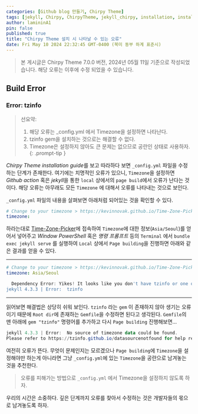 ```yaml
---
categories: [Github blog 만들기, Chirpy Theme]
tags: [jekyll, Chirpy, ChirpyTheme, jekyll_chirpy, installation, install, Error]
author: lamininA1
pin: false
published: true
title: "Chirpy Theme 설치 시 나타날 수 있는 오류"
date: Fri May 10 2024 22:32:45 GMT-0400 (북미 동부 하계 표준시)
---
```


> 본 게시글은 Chirpy Theme 7.0.0 버전, 2024년 05월 11일 기준으로 작성되었습니다.
> 해당 오류는 이후에 수정 되었을 수 있습니다.

## Build Error

### Error: tzinfo

> 선요약:
> 1. 해당 오류는 _config.yml 에서 Timezone을 설정하면 나타난다.
> 2. tzinfo gem을 설치하는 것으로는 해결할 수 없다.
> 3. Timezone은 설정하지 않아도 큰 문제는 없으므로 공란인 상태로 사용하자.
{: .prompt-tip }


*Chirpy Theme installation guide*를 보고 따라하다 보면 `_config.yml` 파일을 수정하는 단계가 존재한다. 여기에는 치명적인 오류가 있으니, `Timezone`을 설정하면 *Github action* 혹은 *jekyll*을 통한 `local` 상에서의 `page build`에서 오류가 난다는 것이다. 해당 오류는 아무래도 모든 `Timezone` 에 대해서 오류를 나타내는 것으로 보인다.

 `_config.yml` 파일의 내용을 살펴보면 아래처럼 되어있는 것을 확인할 수 있다.

```yaml
# Change to your timezone > https://kevinnovak.github.io/Time-Zone-Picker
timezone: 
```

하라는대로 [Time-Zone-Picker](https://kevinnovak.github.io/Time-Zone-Picker)에 접속하여 `Timezone`에 대한 정보(`Asia/Seoul`)를 얻어서 넣어주고 *Window PowerShell* 혹은 *명령 프롬프트* 등의 `Terminal` 에서 `bundle exec jekyll serve` 를 실행하여 `Local` 상에서 `Page building`을 진행하면 아래와 같은 결과를 얻을 수 있다.

---

```yaml
# Change to your timezone > https://kevinnovak.github.io/Time-Zone-Picker
timezone: Asia/Seoul
```

```powershell
  Dependency Error: Yikes! It looks like you don't have tzinfo or one of its dependencies installed. In order to use Jekyll as currently configured, you'll need to install this gem. If you've run Jekyll with `bundle exec`, ensure that you have included the tzinfo gem in your Gemfile as well. The full error message from Ruby is: 'cannot load such file -- tzinfo' If you run into trouble, you can find helpful resources at https://jekyllrb.com/help/!
jekyll 4.3.3 | Error:  tzinfo
```

---

  읽어보면 해결법은 상당히 쉬워 보인다. `tzinfo` 라는 `gem` 이 존재하지 않아 생기는 오류이기 때문에 `Root dir`에 존재하는 `Gemfile`을 수정하면 된다고 생각된다. `Gemfile`의 맨 아래에 `gem "tzinfo"` 명령어를 추가하고 다시 `Page building` 진행해보면...

```powershell
jekyll 4.3.3 | Error:  No source of timezone data could be found.
Please refer to https://tzinfo.github.io/datasourcenotfound for help resolving this error.
```

여전히 오류가 뜬다. 무엇이 문제인지는 모르겠으나 `Page building`에 `Timezone`을 설정해야만 하는게 아니라면 그냥 `_config.yml`에 있는 `Timezone`을 공란으로 남겨놓는 것을 추천한다.

> 오류를 피해가는 방법으로 `_config.yml` 에서 Timezone을 설정하지 않도록 하자.

우리의 시간은 소중하다. 깊은 단계까지 오류를 찾아서 수정하는 것은 개발자들의 몫으로 남겨놓도록 하자.